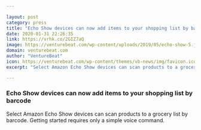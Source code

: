 ```yaml
---

layout: post
category: press
title: "Echo Show devices can now add items to your shopping list by barcode"
date: 2020-01-31 22:26:35
link: https://vrhk.co/2GIZ7aQ
image: https://venturebeat.com/wp-content/uploads/2019/05/echo-show-5.jpg?w=1200&strip=all
domain: venturebeat.com
author: "VentureBeat"
icon: https://venturebeat.com/wp-content/themes/vb-news/img/favicon.ico
excerpt: "Select Amazon Echo Show devices can scan products to a grocery list by barcode. Getting started requires only a simple voice command."

---
```


### Echo Show devices can now add items to your shopping list by barcode

Select Amazon Echo Show devices can scan products to a grocery list by barcode. Getting started requires only a simple voice command.